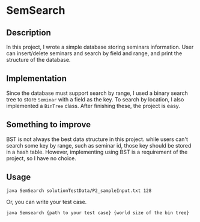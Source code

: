 # SemSearch
## Description
In this project, I wrote a simple database storing seminars information. User can insert/delete seminars and search by field and range, and print the structure of the database.

## Implementation
Since the database must support search by range, I used a binary search tree to store `Seminar` with a field as the key. To search by location, I also implemented a `BinTree` class. After finishing these, the project is easy.

## Something to improve
BST is not always the best data structure in this project. while users can't search some key by range, such as seminar id, those key should be stored in a hash table. However, implementing using BST is a requirement of the project, so I have no choice.

## Usage
`java SemSearch solutionTestData/P2_sampleInput.txt 128`

Or, you can write your test case.

`java Semsearch {path to your test case} {world size of the bin tree}`

